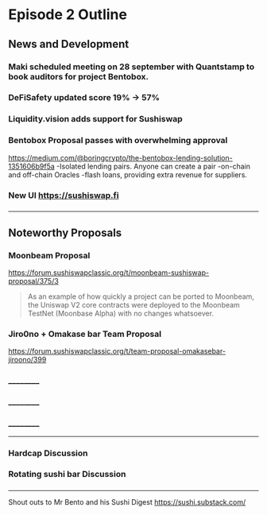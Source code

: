 #  Episode 2 Outline

## News and Development

### Maki scheduled meeting on 28 september with Quantstamp to book auditors for project Bentobox.


### DeFiSafety updated score 19% -> 57%


### Liquidity.vision adds support for Sushiswap


### Bentobox Proposal passes with overwhelming approval
https://medium.com/@boringcrypto/the-bentobox-lending-solution-1351606b9f5a
-Isolated lending pairs. Anyone can create a pair
-on-chain and off-chain Oracles
-flash loans, providing extra revenue for suppliers.

### New UI https://sushiswap.fi

### 


* * *

## Noteworthy Proposals
### Moonbeam Proposal

https://forum.sushiswapclassic.org/t/moonbeam-sushiswap-proposal/375/3 
>As an example of how quickly a project can be ported to Moonbeam, the Uniswap V2 core contracts were deployed to the Moonbeam TestNet (Moonbase Alpha) with no changes whatsoever.

### Jiro0no + Omakase bar Team Proposal
https://forum.sushiswapclassic.org/t/team-proposal-omakasebar-jiroono/399


### ________



### ________


### ________
***
### Hardcap Discussion

### Rotating sushi bar Discussion

###

***

Shout outs to Mr Bento and his Sushi Digest https://sushi.substack.com/
